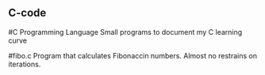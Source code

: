 ## C-code
#C Programming Language
Small programs to document my C learning curve 

#fibo.c
Program that calculates Fibonaccin numbers. Almost no restrains on iterations.
